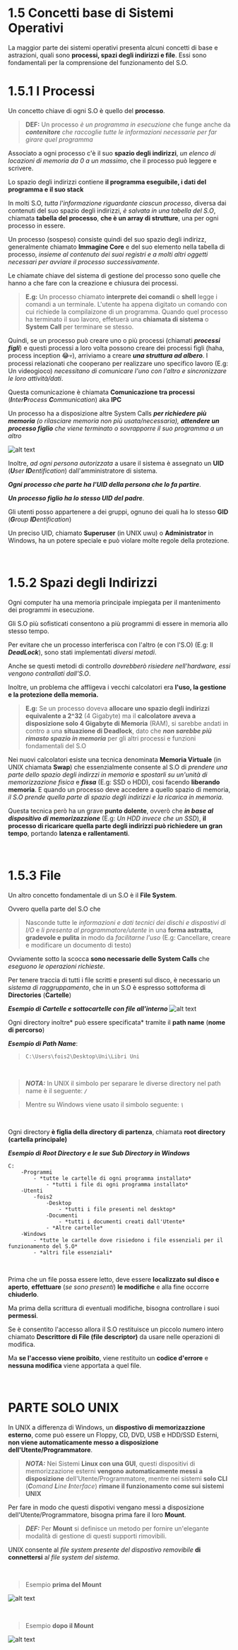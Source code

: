 # 1.5 Concetti base di Sistemi Operativi
La maggior parte dei sistemi operativi presenta alcuni concetti di base e astrazioni, quali sono **processi, spazi degli indirizzi e file**.
Essi sono fondamentali per la comprensione del funzionamento del S.O.

# 1.5.1 I Processi
Un concetto chiave di ogni S.O è quello del **processo**.

>**DEF:** Un processo *è un programma in esecuzione* che funge anche da ***contenitore** che raccoglie tutte le informazioni necessarie per far girare quel programma*

Associato a ogni processo c'è il suo **spazio degli indirizzi**, *un elenco di locazioni di memoria da 0 a un massimo*, che il processo può leggere e scrivere.

Lo spazio degli indirizzi contiene **il programma eseguibile, i dati del programma e il suo stack**

In molti S.O, *tutta l'informazione riguardante ciascun processo*, diversa dai contenuti del suo spazio degli indirizzi, *è salvata in una tabella del S.O*, chiamata **tabella del processo**, **che è un array di strutture**, una per ogni processo in essere.

Un processo (sospeso) consiste quindi del suo spazio degli indirizz, generalmente chiamato **Immagine Core** e del suo elemento nella tabella di processo, *insieme al contenuto dei suoi registri e a molti altri oggetti necessari per avviare il processo successivamente*.

Le chiamate chiave del sistema di gestione del processo sono quelle che hanno a che fare con la creazione e chiusura dei processi.

>**E.g:** 
Un processo chiamato **interprete dei comandi** o **shell** legge i comandi a un terminale. L'utente ha appena digitato un comando con cui richiede la compilaizone di un programma. Quando quel processo ha terminato il suo lavoro, effetuerà una **chiamata di sistema** o **System Call** per terminare se stesso.

Quindi, se un processo può creare uno o più processi (chiamati ***processi figli***) e questi processi a loro volta possono creare dei processi figli (haha, process inception 😂💀), arriviamo a creare ***una struttura ad albero***. 
I processi relazionati che cooperano per realizzare uno specifico lavoro (E.g: Un videogioco) *necessitano di comunicare l'uno con l'altro e sincronizzare le loro attività/dati*.

Questa comunicazione è chiamata **Comunicazione tra processi** (***I**nter***P***rocess **C**ommunication*) aka **IPC**

Un processo ha a disposizione altre System Calls ***per richiedere più memoria** (o rilasciare memoria non più usata/necessaria), **attendere un processo figlio** che viene terminato o sovrapporre il suo programma a un altro*

![alt text](https://i.imgur.com/dFJ930m.png)

Inoltre, *ad ogni persona autorizzata* a usare il sistema è assegnato un **UID** (***U**ser **ID**entification*) dall'amministratore di sistema.

***Ogni processo che parte ha l'UID della persona che lo fa partire***.

***Un processo figlio ha lo stesso UID del padre***.

Gli utenti posso appartenere a dei gruppi, ognuno dei quali ha lo stesso **GID** (***G**roup **ID**entification*)

Un preciso UID, chiamato **Superuser** (in UNIX uwu) o **Administrator** in Windows, ha un potere speciale e può violare molte regole della protezione.

&nbsp;
# 1.5.2 Spazi degli Indirizzi
Ogni computer ha una memoria principale impiegata per il mantenimento dei programmi in esecuzione.

Gli S.O più sofisticati consentono a più programmi di essere in memoria allo stesso tempo.

Per evitare che un processo interferisca con l'altro (e con l'S.O) (E.g: Il ***DeadLock***), sono stati implementati *diversi metodi*.

Anche se questi metodi di controllo *dovrebberò risiedere nell'hardware, essi vengono contrallati dall'S.O*.

Inoltre, un problema che affligeva i vecchi calcolatori era **l'uso, la gestione e la protezione della memoria.**
>**E.g:** Se un processo doveva **allocare uno spazio degli indirizzi equivalente a 2^32** (4 Gigabyte) ma il **calcolatore aveva a disposizione solo 4 Gigabyte di Memoria** (RAM), si sarebbe andati in contro a una **situazione di Deadlock**, dato che ***non sarebbe più rimasto spazio in memoria*** per gli altri processi e funzioni fondamentali del S.O

Nei nuovi calcolatori esiste una tecnica denominata **Memoria Virtuale** (in UNIX chiamata **Swap**) che essenzialmente consente al S.O di *prendere una parte dello spazio degli indirzzi in memoria* e *spostarli su un'unità di memorizzazione fisica* e ***fissa*** (E.g: SSD o HDD), cosi facendo **liberando memoria**. E quando un processo deve accedere a quello spazio di memoria, *il S.O prende quella parte di spazio degli indirizzi e la ricarica in memoria*.

Questa tecnica però ha un grave **punto dolente**, ovverò che ***in base al dispositivo di memorizazzione*** (E.g: *Un HDD invece che un SSD*), **il processo di ricaricare quella parte degli indirizzi può richiedere un gran tempo**, portando **latenza e rallentamenti**.

&nbsp;
# 1.5.3 File
Un altro concetto fondamentale di un S.O è il **File System**.

Ovvero quella parte del S.O che
>Nasconde tutte le *informazioni e dati tecnici dei dischi e dispostivi di I/O* e *li presenta al programmatore/utente* in una **forma astratta, gradevole e pulita** in modo da *facilitarne l'uso* (E.g: Cancellare, creare e modificare un documento di testo)

Ovviamente sotto la scocca **sono necessarie delle System Calls** che *eseguono le operazioni richieste*.

Per tenere traccia di tutti i file scritti e presenti sul disco, è necessario un *sistema di raggruppamento*, che in un S.O è espresso sottoforma di **Directories** (**Cartelle**)

***Esempio di Cartelle e sottocartelle con file all'interno***
![alt text](https://i.imgur.com/93G5tht.png)

Ogni directory inoltre* può essere specificata* tramite il **path name** (**nome di percorso**)

***Esempio di Path Name***:
>`C:\Users\fois2\Desktop\Uni\Libri Uni`

&nbsp;

>***NOTA:*** In UNIX il simbolo per separare le diverse directory nel path name è il seguente:  ***`/`***

>Mentre su Windows viene usato il simbolo seguente:  ***`\`***


&nbsp;
&nbsp;
&nbsp;

Ogni directory **è figlia della directory di partenza**, chiamata **root directory (cartella principale)**

***Esempio di Root Directory e le sue Sub Directory in Windows***
    
    C:
        -Programmi
            - *tutte le cartelle di ogni programma installato*
                - *tutti i file di ogni programma installato*
        -Utenti
            -fois2
                -Desktop
                    - *tutti i file presenti nel desktop*
                -Documenti
                    - *tutti i documenti creati dall'Utente*
                - *Altre cartelle*
        -Windows
            - *tutte le cartelle dove risiedono i file essenziali per il funzionamento del S.O*
            - *altri file essenziali*


&nbsp;
&nbsp;
&nbsp;

Prima che un file possa essere letto, deve essere **localizzato sul disco e aperto**, **effettuare** (*se sono presenti*) **le modifiche** e alla fine occorre **chiuderlo**.

Ma prima della scrittura di eventuali modifiche, bisogna controllare i suoi **permessi**.

Se è consentito l'accesso allora il S.O restituisce un piccolo numero intero chiamato **Descrittore di File (file descriptor)** da usare nelle operazioni di modifica.

Ma **se l'accesso viene proibito**, viene restituito un **codice d'errore** e **nessuna modifica** viene apportata a quel file. 


&nbsp;
&nbsp;
&nbsp;

# **PARTE SOLO UNIX**
In UNIX a differenza di Windows, un **dispostivo di memorizazzione esterno**, come può essere un Floppy, CD, DVD, USB e HDD/SSD Esterni, **non viene automaticamente messo a disposizione dell'Utente/Programmatore**.

>***NOTA:*** Nei Sistemi **Linux con una GUI**, questi dispositivi di memorizzazione esterni **vengono automaticamente messi a disposizione** dell'Utente/Programmatore, mentre nei sistemi **solo CLI** (***C**omand **L**ine **I**nterface*) **rimane il funzionamento come sui sistemi UNIX**

Per fare in modo che questi dispotivi vengano messi a disposizione dell'Utente/Programmatore, bisogna prima fare il loro **Mount**.

>***DEF:*** Per **Mount** si definisce un metodo per fornire un'elegante modalità di gestione di questi supporti rimovibili.

UNIX consente al *file system presente del dispostivo removibile* **di connettersi** a*l file system del sistema*.

&nbsp;
&nbsp;
&nbsp;
>Esempio **prima del Mount**

![alt text](https://i.imgur.com/bbnGaAH.png)

&nbsp;
&nbsp;
&nbsp;
>Esempio **dopo il Mount**

![alt text](https://i.imgur.com/f5KFqno.png)
